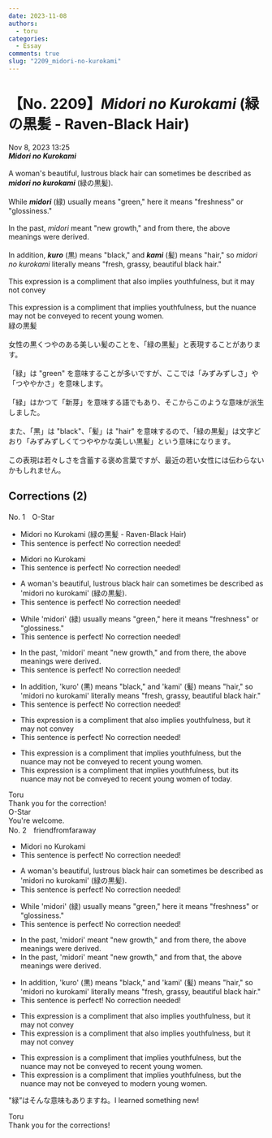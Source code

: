 ```yaml
---
date: 2023-11-08
authors:
  - toru
categories:
  - Essay
comments: true
slug: "2209_midori-no-kurokami"
---
```


# 【No. 2209】<strong><em>Midori no Kurokami</strong></em> (緑の黒髪 - Raven-Black Hair)
<div class="date">Nov 8, 2023 13:25</div>
<div id="post"><div id="body_show_ori">
<strong><em>Midori no Kurokami</strong></em><br/><br/>A woman's beautiful, lustrous black hair can sometimes be described as <strong><em>midori no kurokami</em></strong> (緑の黒髪).<br/><br/>While <strong><em>midori</em></strong> (緑) usually means "green," here it means "freshness" or "glossiness."<br/><br/>In the past, <em>midori</em> meant "new growth," and from there, the above meanings were derived.<br/><br/>In addition, <strong><em>kuro</em></strong> (黒) means "black," and <strong><em>kami</em></strong> (髪) means "hair," so <em>midori no kurokami</em> literally means "fresh, grassy, beautiful black hair."<br/><br/>This expression is a compliment that also implies youthfulness, but it may not convey<br/><br/>This expression is a compliment that implies youthfulness, but the nuance may not be conveyed to recent young women.
</div></div>

<!-- more -->

<div id="post_ja"><div id="body_show_mo">
緑の黒髪<br/><br/>女性の黒くつやのある美しい髪のことを、「緑の黒髪」と表現することがあります。<br/><br/>「緑」は "green" を意味することが多いですが、ここでは「みずみずしさ」や「つややかさ」を意味します。<br/><br/>「緑」はかつて「新芽」を意味する語でもあり、そこからこのような意味が派生しました。<br/><br/>また、「黒」は "black"、「髪」は "hair" を意味するので、「緑の黒髪」は文字どおり「みずみずしくてつややかな美しい黒髪」という意味になります。<br/><br/>この表現は若々しさを含蓄する褒め言葉ですが、最近の若い女性には伝わらないかもしれません。
</div></div>

## Corrections (2)
<div id="block"><div class="first_name"> No. 1　<span class="just_name">O-Star</span></div><div id="block2">
<ul class="correction_field">
<li class="incorrect">Midori no Kurokami (緑の黒髪 - Raven-Black Hair)</li>
<li class="corrected perfect">This sentence is perfect! No correction needed!</li>
</ul>
<ul class="correction_field">
<li class="incorrect">Midori no Kurokami</li>
<li class="corrected perfect">This sentence is perfect! No correction needed!</li>
</ul>
<ul class="correction_field">
<li class="incorrect">A woman's beautiful, lustrous black hair can sometimes be described as 'midori no kurokami' (緑の黒髪).</li>
<li class="corrected perfect">This sentence is perfect! No correction needed!</li>
</ul>
<ul class="correction_field">
<li class="incorrect">While 'midori' (緑) usually means "green," here it means "freshness" or "glossiness."</li>
<li class="corrected perfect">This sentence is perfect! No correction needed!</li>
</ul>
<ul class="correction_field">
<li class="incorrect">In the past, 'midori' meant "new growth," and from there, the above meanings were derived.</li>
<li class="corrected perfect">This sentence is perfect! No correction needed!</li>
</ul>
<ul class="correction_field">
<li class="incorrect">In addition, 'kuro' (黒) means "black," and 'kami' (髪) means "hair," so 'midori no kurokami' literally means "fresh, grassy, beautiful black hair."</li>
<li class="corrected perfect">This sentence is perfect! No correction needed!</li>
</ul>
<ul class="correction_field">
<li class="incorrect">This expression is a compliment that also implies youthfulness, but it may not convey</li>
<li class="corrected perfect">This sentence is perfect! No correction needed!</li>
</ul>
<ul class="correction_field">
<li class="incorrect">This expression is a compliment that implies youthfulness, but the nuance may not be conveyed to recent young women.</li>
<li class="corrected correct">
This expression is a compliment that implies youthfulness, but<span class="f_bold"> its</span> nuance may not be conveyed to <span class="sline"><span class="f_red">recent</span></span> young women <span class="f_bold">of today.</span>
</li>
</ul>
</div><div class="name"><span class="just_name">Toru</span><br>
Thank you for the correction!
</div>
<div class="name"><span class="just_name">O-Star</span><br>
You're welcome.
</div>
</div>
<div id="block"><div class="first_name"> No. 2　<span class="just_name">friendfromfaraway</span></div><div id="block2">
<ul class="correction_field">
<li class="incorrect">Midori no Kurokami</li>
<li class="corrected perfect">This sentence is perfect! No correction needed!</li>
</ul>
<ul class="correction_field">
<li class="incorrect">A woman's beautiful, lustrous black hair can sometimes be described as 'midori no kurokami' (緑の黒髪).</li>
<li class="corrected perfect">This sentence is perfect! No correction needed!</li>
</ul>
<ul class="correction_field">
<li class="incorrect">While 'midori' (緑) usually means "green," here it means "freshness" or "glossiness."</li>
<li class="corrected perfect">This sentence is perfect! No correction needed!</li>
</ul>
<ul class="correction_field">
<li class="incorrect">In the past, 'midori' meant "new growth," and from there, the above meanings were derived.</li>
<li class="corrected correct">
In the past, 'midori' meant "new growth," and from <span class="f_blue">that</span>, the above meanings were derived.
</li>
</ul>
<ul class="correction_field">
<li class="incorrect">In addition, 'kuro' (黒) means "black," and 'kami' (髪) means "hair," so 'midori no kurokami' literally means "fresh, grassy, beautiful black hair."</li>
<li class="corrected perfect">This sentence is perfect! No correction needed!</li>
</ul>
<ul class="correction_field">
<li class="incorrect">This expression is a compliment that also implies youthfulness, but it may not convey</li>
<li class="corrected correct">
<span class="sline">This expression is a compliment that also implies youthfulness, but it may not convey</span>
</li>
</ul>
<ul class="correction_field">
<li class="incorrect">This expression is a compliment that implies youthfulness, but the nuance may not be conveyed to recent young women.</li>
<li class="corrected correct">
This expression is a compliment that implies youthfulness, but the nuance may not be conveyed to <span class="f_blue">modern </span>young women.
</li>
</ul>
<p class="comment_small">
 "緑”はそんな意味もありますね。I learned something new!
</p>

</div><div class="name"><span class="just_name">Toru</span><br>
Thank you for the corrections!
</div>
</div>
